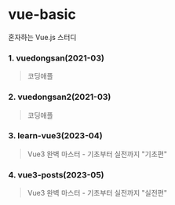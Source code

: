 # vue-basic
혼자하는 Vue.js 스터디

### 1. vuedongsan(2021-03)
> 코딩애플

### 2. vuedongsan2(2021-03)
> 코딩애플

### 3. learn-vue3(2023-04)
> Vue3 완벽 마스터 - 기초부터 실전까지 "기초편"

### 4. vue3-posts(2023-05)
> Vue3 완벽 마스터 - 기초부터 실전까지 "실전편"
